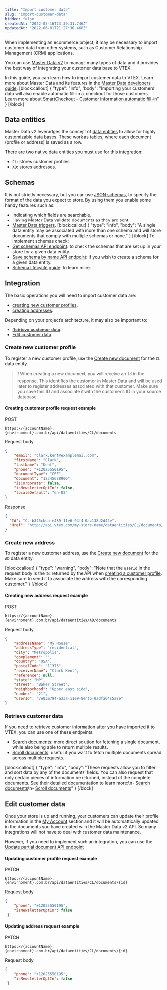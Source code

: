 ```yaml
---
title: "Import customer data"
slug: "import-customer-data"
hidden: false
createdAt: "2022-05-16T23:39:31.746Z"
updatedAt: "2022-06-01T21:27:30.468Z"
---
```

When implementing an ecommerce project, it may be necessary to import customer data from other systems, such as Customer Relationship Management (CRM) applications.

You can use [Master Data v2](https://help.vtex.com/en/tutorial/master-data-v2--3JJ1mlzuo88w22gO0gy0QS#) to manage many types of data and it provides the best way of integrating your customer data base to VTEX.

In this guide, you can learn how to import customer data to VTEX. Learn more about Master Data and its features in the [Master Data developers guide](https://developers.vtex.com/vtex-rest-api/docs/master-data-how-it-works).
[block:callout]
{
  "type": "info",
  "body": "Importing your customers' data will also enable automatic fill-in at checkout for those customers. Learn more about [SmartCheckout - Customer information automatic fill-in](https://help.vtex.com/en/tutorial/smartcheckout-preenchimento-automatico-de-dados-do-cliente--2Nuu3xAFzdhIzJIldAdtan#)"
}
[/block]
## Data entities

Master Data v2 leveradges the concept of [data entities](https://developers.vtex.com/vtex-rest-api/docs/master-data-components#data-entity) to allow for highly customizable data bases. These work as tables, where each document (profile or address) is saved as a row.

There are two native data entities you must use for this integration:
- `CL`: stores customer profiles.
- `AD`: stores addresses.

## Schemas

It is not strictly necessary, but you can use [JSON schemas](https://json-schema.org/), to specify the format of the data you expect to store. By using them you enable some handy features such as:
- Indicating which fields are searchable.
- Having Master Data validate documents as they are sent.
- [Master Data triggers](https://help.vtex.com/en/tutorial/setting-up-triggers--54eVOFGhS0EWyAUieoqKWo#).
[block:callout]
{
  "type": "info",
  "body": "A single data entity may be associated with more than one schema and will store documents that comply with multiple schemas or none."
}
[/block]
To implement schemas check:
- [Get schemas API endpoint](https://developers.vtex.com/vtex-rest-api/reference/getschemas): to check the schemas that are set up in your store for a given data entity.
- [Save schema by name API endpoint](https://developers.vtex.com/vtex-rest-api/reference/saveschemabyname): if you wish to create a schema for a given data entity.
- [Schema lifecycle guide](https://developers.vtex.com/vtex-rest-api/docs/master-data-schema-lifecycle): to learn more.

## Integration

The basic operations you will need to import customer data are:
- [creating new customer profiles](#create-new-customer-profile).
- [creating addresses](#create-new-address).

Depending on your project’s architecture, it may also be important to: 
- [Retrieve customer data](#retrieve-customer-data).
- [Edit customer data](#edit-customer-data).

### Create new customer profile

To register a new customer profile, use the [Create new document](https://developers.vtex.com/vtex-rest-api/reference/createnewdocument) for the `CL` data entity.

>❗ When creating a new document, you will receive an `Id` in the response. This identifies the customer in Master Data and will be used later to register addresses associated with that customer. Make sure you save this ID and associate it with the customer’s ID in your source database.

#### Creating customer profile request example

POST
```
https://{accountName}.{envirnoment}.com.br/api/dataentities/CL/documents
```

Request body
```json
{
    "email": "clark.kent@examplemail.com",
    "firstName": "Clark",
    "lastName": "Kent",
    "phone": "+12025550195",
    "documentType": "CPF",
    "document": "12345678900",
    "isCorporate": false,
    "isNewsletterOptIn": false,
    "localeDefault": "en-US"
}
```

Response
```json
{
  "Id": "CL-b345cbda-e489-11e6-94f4-0ac138d2d42e",
  "Href": "http://api.vtex.com/my-store-name/dataentities/CL/documents/b345cbda-e489-11e6-94f4-0ac138d2d42e"
}
```

### Create new address

To register a new customer address, use the [Create new document](https://developers.vtex.com/vtex-rest-api/reference/createnewdocument) for the `AD` data entity.

[block:callout]
{
  "type": "warning",
  "body": "Note that the `userId` in the request body is the `Id` returned by the API when [creating a customer profile](#create-new-customer-profile). Make sure to send it to associate the address with the corresponding customer."
}
[/block]
#### Creating new address request example

POST
```
https://{accountName}.{envirnoment}.com.br/api/dataentities/AD/documents
```

Request body
```json
{
    "addressName": "My House",
    "addressType": "residential",
    "city": "Metropolis",
    "complement": "",
    "country": "USA",
    "postalCode": "11375",
    "receiverName": "Clark Kent",
    "reference": null,
    "state": "MP",
    "street": "Baker Street",
    "neighborhood": "Upper east side",
    "number": "21",
    "userId": "7e03m794-a33a-11e9-84rt6-0adfa64s5a8e"
}
```

### Retrieve customer data

If you need to retrieve customer information after you have imported it to VTEX, you can use one of these endpoints:
- [Search documents](https://developers.vtex.com/vtex-rest-api/reference/searchdocuments): more direct solution for fetching a single document, while also being able to return multiple results.
- [Scroll documents](https://developers.vtex.com/vtex-rest-api/reference/scrolldocuments): useful if you want to fetch multiple documents spread across multiple requests.

[block:callout]
{
  "type": "info",
  "body": "These requests allow you to filter and sort data by any of the documents’ fields. You can also request that only certain pieces of information be returned, instead of the complete documents. See their detailed documentation to learn more:\n- [Search documents](https://developers.vtex.com/vtex-rest-api/reference/searchdocuments)\n- [Scroll documents](https://developers.vtex.com/vtex-rest-api/reference/scrolldocuments)"
}
[/block]
## Edit customer data

Once your store is up and running, your customers can update their profile information in the [My Account](https://help.vtex.com/en/tutorial/how-does-my-account-work--2BQ3GiqhqGJTXsWVuio3Xh#) section and it will be automattically updated in the documents you have created with the Master Data v2 API. So many integrations will not have to deal with customer data maintenance.

However, if you need to implement such an integration, you can use the [Update partial document API endpoint](https://developers.vtex.com/vtex-rest-api/reference/updatepartialdocument).

#### Updating customer profile request example

PATCH
```
https://{accountName}.{envirnoment}.com.br/api/dataentities/CL/documents/{id}
```

Request body
```json
{
    "phone": "+12025550195",
    "isNewsletterOptIn": false
 }

```

#### Updating address request example

PATCH
```
https://{accountName}.{envirnoment}.com.br/api/dataentities/CL/documents/{id}
```

Request body
```json
{
    "phone": "+12025550195",
    "isNewsletterOptIn": false
 }

```
